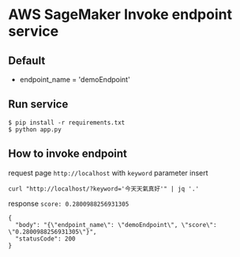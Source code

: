 # AWS SageMaker Invoke endpoint service 

## Default

- endpoint_name = 'demoEndpoint'

## Run service

```
$ pip install -r requirements.txt
$ python app.py
```

## How to invoke endpoint

request page `http://localhost` with `keyword` parameter insert

```
curl "http://localhost/?keyword='今天天氣真好'" | jq '.'
```

response `score: 0.2800988256931305` 

```
{
  "body": "{\"endpoint_name\": \"demoEndpoint\", \"score\": \"0.2800988256931305\"}",
  "statusCode": 200
}
```
